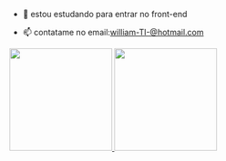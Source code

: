 


- 🌱 estou estudando para entrar no front-end

- 📫 contatame no email:william-TI-@hotmail.com

<div>
  <a href="https://github.com/williamrbr">
  <img height="180em" src="https://github-readme-stats.vercel.app/api?username=william&show_icons=true&theme=dark&include_all_commits=true&count_private=true"/>
  <img height="180em" src="https://github-readme-stats.vercel.app/api/top-langs/?username=william&layout=compact&langs_count=7&theme=dark"/>
</div>

